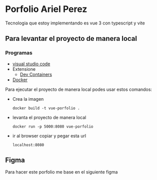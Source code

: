 # Porfolio Ariel Perez
Tecnologia que estoy implementando es vue 3 con typescript y vite

## Para levantar el proyecto de manera local
### Programas
- [visual studio code](https://code.visualstudio.com/)
- Extensione
  - [Dev Containers](https://marketplace.visualstudio.com/items?itemName=ms-vscode-remote.remote-containers)
- [Docker](https://www.docker.com/)


 Para ejecutar el proyecto de manera local podes usar estos comandos:
 - Crea la imagen
    ```
    docker build -t vue-porfolio .
    ```
 - levanta el proyecto de manera local
    ```
    docker run -p 5000:8080 vue-porfolio 
    ```
 - ir al browser copiar y pegar esta url
    ```
    localhost:8080
    ```

## Figma

Para hacer este porfolio me base en el siguiente figma
